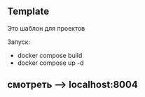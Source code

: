 ## Template

Это шаблон для проектов

Запуск:
- docker compose build
- docker compose up -d

## смотреть --> localhost:8004
